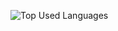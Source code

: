 ![Top Used Languages](https://github-readme-stats-phi-livid.vercel.app/api/top-langs/?username=a-takamin&hide=html&theme=react&count_private=true&layout=compact&langs_count=10&exclude_repo=github-readme-stats&card_width=500)

<!--
**a-takamin/a-takamin** is a ✨ _special_ ✨ repository because its `README.md` (this file) appears on your GitHub profile.

Here are some ideas to get you started:

- 🔭 I’m currently working on ...
- 🌱 I’m currently learning ...
- 👯 I’m looking to collaborate on ...
- 🤔 I’m looking for help with ...
- 💬 Ask me about ...
- 📫 How to reach me: ...
- 😄 Pronouns: ...
- ⚡ Fun fact: ...
-->
